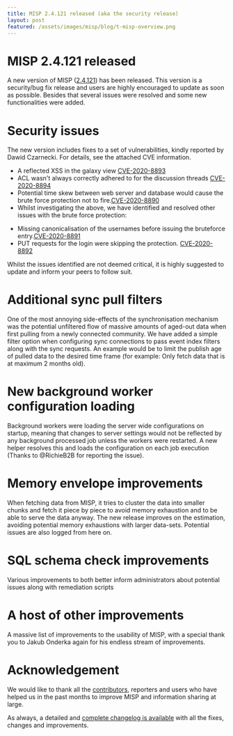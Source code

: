 ```yaml
---
title: MISP 2.4.121 released (aka the security release)
layout: post
featured: /assets/images/misp/blog/t-misp-overview.png
---
```


# MISP 2.4.121 released

A new version of MISP ([2.4.121](https://github.com/MISP/MISP/tree/v2.4.120)) has been released. This version is a security/bug fix release and users are highly encouraged to update as soon as possible. Besides that several issues were resolved and some new functionalities were added.


# Security issues

The new version includes fixes to a set of vulnerabilities, kindly reported by Dawid Czarnecki. For details, see the attached CVE information.

- A reflected XSS in the galaxy view [CVE-2020-8893](https://cve.circl.lu/cve/CVE-2020-8893)
- ACL wasn't always correctly adhered to for the discussion threads [CVE-2020-8894](https://cve.circl.lu/cve/CVE-2020-8892)
- Potential time skew between web server and database would cause the brute force protection not to fire.[CVE-2020-8890](https://cve.circl.lu/cve/CVE-2020-8890)
- Whilst investigating the above, we have identified and resolved other issues with the brute force protection:
* Missing canonicalisation of the usernames before issuing the bruteforce entry.[CVE-2020-8891](https://cve.circl.lu/cve/CVE-2020-8891)
* PUT requests for the login were skipping the protection. [CVE-2020-8892](https://cve.circl.lu/cve/CVE-2020-8892)

Whilst the issues identified are not deemed critical, it is highly suggested to update and inform your peers to follow suit.

# Additional sync pull filters

One of the most annoying side-effects of the synchronisation mechanism was the potential unfiltered flow of massive amounts of aged-out data when first pulling from a newly connected community. We have added a simple filter option when configuring sync connections to pass event index filters along with the sync requests. An example would be to limit the publish age of pulled data to the desired time frame (for example: Only fetch data that is at maximum 2 months old).

# New background worker configuration loading

Background workers were loading the server wide configurations on startup, meaning that changes to server settings would not be reflected by any background processed job unless the workers were restarted. A new helper resolves this and loads the configuration on each job execution (Thanks to @RichieB2B for reporting the issue). 

# Memory envelope improvements

When fetching data from MISP, it tries to cluster the data into smaller chunks and fetch it piece by piece to avoid memory exhaustion and to be able to serve the data anyway. The new release improves on the estimation, avoiding potential memory exhaustions with larger data-sets. Potential issues are also logged from here on.

# SQL schema check improvements

Various improvements to both better inform administrators about potential issues along with remediation scripts

# A host of other improvements

A massive list of improvements to the usability of MISP, with a special thank you to Jakub Onderka again for his endless stream of improvements.

# Acknowledgement

We would like to thank all the [contributors](https://www.misp-project.org/contributors), reporters and users who have helped us in the past months to improve MISP and information sharing at large.

As always, a detailed and [complete changelog is available](https://www.misp-project.org/Changelog.txt) with all the fixes, changes and improvements.


